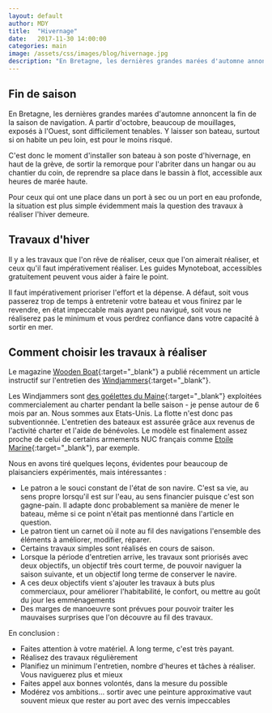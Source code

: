 ```yaml
---
layout: default
author: MDY
title:  "Hivernage"
date:   2017-11-30 14:00:00
categories: main
image: /assets/css/images/blog/hivernage.jpg
description: "En Bretagne, les dernières grandes marées d'automne annoncent la fin de la saison de navigation. A partir d'octobre, beaucoup de mouillages, exposés à l'Ouest, sont difficilement tenables. Y laisser son bateau, surtout si on habite un peu loin, est pour le moins risqué. Quelques précautions sont nécessaires pour préparer son bateau à l'hivernage..."
---
```

## Fin de saison
En Bretagne, les dernières grandes marées d'automne annoncent la fin de la saison de navigation. A partir d'octobre, beaucoup de mouillages, exposés à l'Ouest, sont difficilement tenables. Y laisser son bateau, surtout si on habite un peu loin, est pour le moins risqué. 
<!--break-->

C'est donc le moment d'installer son bateau à son poste d'hivernage, en haut de la grève, de sortir la remorque pour l'abriter dans un hangar ou au chantier du coin, 
de  reprendre sa place dans le bassin à flot, accessible aux heures de marée haute. 

Pour ceux qui ont une place dans un port à sec ou un port en eau profonde, la situation est plus simple évidemment mais la question des travaux à réaliser l'hiver demeure.

## Travaux d'hiver
Il y a les travaux que l'on rêve de réaliser, ceux que l'on aimerait réaliser, et ceux qu'il faut impérativement réaliser. Les guides Mynoteboat, accessibles gratuitement peuvent vous aider à faire le point.

Il faut impérativement prioriser l'effort et la dépense. A défaut, soit vous passerez trop de temps à entretenir votre bateau et vous finirez par le revendre, en état impeccable mais ayant peu navigué, soit vous ne réaliserez pas le minimum et vous perdrez confiance dans votre capacité à sortir en mer.

## Comment choisir les travaux à réaliser
Le magazine [Wooden Boat](https://www.woodenboat.com/){:target="_blank"}  a publié récemment un article instructif sur l'entretien des [Windjammers](https://en.wikipedia.org/wiki/Windjammer){:target="_blank"}. 

Les Windjammers sont [des goélettes du Maine](http://www.sailmainecoast.com/pick-a-ship/our-vessels/){:target="_blank"} exploitées commercialement au charter pendant la belle saison - je pense autour de 6 mois par an. Nous sommes aux Etats-Unis. La flotte n'est donc pas subventionnée. L'entretien des bateaux est assurée grâce aux revenus de l'activité charter et l'aide de bénévoles. Le modèle est finalement assez proche de celui de certains armements NUC français comme [Etoile Marine](https://www.etoile-marine.com/){:target="_blank"}, par exemple. 

Nous en avons tiré quelques leçons, évidentes pour beaucoup de plaisanciers expérimentés, mais intéressantes :

* Le patron a le souci constant de l'état de son navire. C'est sa vie, au sens propre lorsqu'il est sur l'eau, au sens financier puisque c'est son gagne-pain. Il adapte donc probablement sa manière de mener le bateau, même si ce point n'était pas mentionné dans l'article en question.
* Le patron tient un carnet où il note au fil des navigations l'ensemble des éléments à améliorer, modifier, réparer.
* Certains travaux simples sont réalisés en cours de saison.
* Lorsque la période d'entretien arrive, les travaux sont priorisés avec deux objectifs, un objectif très court terme, de pouvoir naviguer la saison suivante, et un objectif long terme de conserver le navire.
* A ces deux objectifs vient s'ajouter les travaux à buts plus commerciaux, pour améliorer l'habitabilité, le confort, ou mettre au goût du jour les emménagements
* Des marges de manoeuvre sont prévues pour pouvoir traiter les mauvaises surprises que l'on découvre au fil des travaux.

En conclusion :

* Faites attention à votre matériel. A long terme, c'est très payant.
* Réalisez des travaux régulièrement
* Planifiez un minimum l'entretien, nombre d'heures et tâches à réaliser.  Vous naviguerez plus et mieux
* Faites appel aux bonnes volontés, dans la mesure du possible
* Modérez vos ambitions... sortir avec une peinture approximative vaut souvent mieux que rester au port avec des vernis impeccables


 

